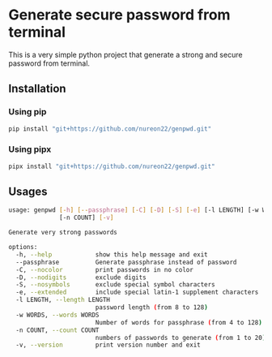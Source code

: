 # Generate secure password from terminal

This is a very simple python project that generate a strong and secure password from terminal.

## Installation

### Using pip

```sh
pip install "git+https://github.com/nureon22/genpwd.git"
```

### Using pipx

```sh
pipx install "git+https://github.com/nureon22/genpwd.git"
```

## Usages

```sh
usage: genpwd [-h] [--passphrase] [-C] [-D] [-S] [-e] [-l LENGTH] [-w WORDS]
              [-n COUNT] [-v]

Generate very strong passwords

options:
  -h, --help            show this help message and exit
  --passphrase          Generate passphrase instead of password
  -C, --nocolor         print passwords in no color
  -D, --nodigits        exclude digits
  -S, --nosymbols       exclude special symbol characters
  -e, --extended        include special latin-1 supplement characters
  -l LENGTH, --length LENGTH
                        password length (from 8 to 128)
  -w WORDS, --words WORDS
                        Number of words for passphrase (from 4 to 128)
  -n COUNT, --count COUNT
                        numbers of passwords to generate (from 1 to 20)
  -v, --version         print version number and exit
```
